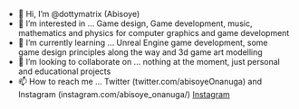 - 👋 Hi, I’m @dottymatrix (Abisoye)
- 👀 I’m interested in ... Game design, Game development, music, mathematics and physics for computer graphics and game development
- 🌱 I’m currently learning ... Unreal Engine game development, some game design principles along the way and 3d game art modelling
- 💞️ I’m looking to collaborate on ... nothing at the moment, just personal and educational projects
- 📫 How to reach me ... Twitter (twitter.com/abisoyeOnanuga) and Instagram (instagram.com/abisoye_onanuga/) <a href=https://www.instagram.com/abisoye_onanuga/>Instagram</a>

<!---
dottymatrix/dottymatrix is a ✨ special ✨ repository because its `README.md` (this file) appears on your GitHub profile.
You can click the Preview link to take a look at your changes.
--->
